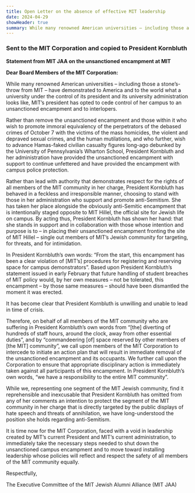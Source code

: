 ```yaml
---
title: Open Letter on the absence of effective MIT leadership
date: 2024-04-29
showHeader: true
summary: While many renowned American universities – including those a stone’s-throw from MIT – have demonstrated to America and to the world what a university under the control of its president and its university administration looks like, MIT’s president has opted to cede control of her campus to an unsanctioned encampment and to interlopers. Rather than remove the unsanctioned encampment and those within it who wish to promote immoral equivalency of the perpetrators of the debased crimes of October 7 with the victims of the mass homicides, the violent and depraved sexual crimes, and the human mutilations, and who further, wish to advance Hamas-faked civilian casualty figures long-ago debunked by the University of Pennsylvania’s Wharton School, President Kornbluth and her administration have provided the unsanctioned encampment with support to continue unfettered and have provided the encampment with campus police protection.
---
```


### Sent to the MIT Corporation and copied to President Kornbluth

**Statement from MIT JAA on the unsanctioned encampment at MIT**

**Dear Board Members of the MIT Corporation:**

While many renowned American universities – including those a stone’s-throw from MIT – have demonstrated to America and to the world what a university under the control of its president and its university administration looks like, MIT’s president has opted to cede control of her campus to an unsanctioned encampment and to interlopers.

Rather than remove the unsanctioned encampment and those within it who wish to promote immoral equivalency of the perpetrators of the debased crimes of October 7 with the victims of the mass homicides, the violent and depraved sexual crimes, and the human mutilations, and who further, wish to advance Hamas-faked civilian casualty figures long-ago debunked by the University of Pennsylvania’s Wharton School, President Kornbluth and her administration have provided the unsanctioned encampment with support to continue unfettered and have provided the encampment with campus police protection.

Rather than lead with authority that demonstrates respect for the rights of all members of the MIT community in her charge, President Kornbluth has behaved in a feckless and irresponsible manner, choosing to stand with those in her administration who support and promote anti-Semitism. She has taken her place alongside the obviously anti-Semitic encampment that is intentionally staged opposite to MIT Hillel, the official site for Jewish life on campus. By acting thus, President Kornbluth has shown her hand: that she stands in support and in collaboration with those whose intention and purpose is to – in placing their unsanctioned encampment fronting the site of MIT Hillel – single out members of MIT’s Jewish community for targeting, for threats, and for intimidation.

In President Kornbluth’s own words: “From the start, this encampment has been a clear violation of [MIT’s] procedures for registering and reserving space for campus demonstrators”. Based upon President Kornbluth’s statement issued in early February that future handling of student breaches of MIT policy would, by her own measures – not be tolerated, this encampment – by those same measures – should have been dismantled the moment it was erected.

It has become clear that President Kornbluth is unwilling and unable to lead in time of crisis.

Therefore, on behalf of all members of the MIT community who are suffering in President Kornbluth’s own words from “[the] diverting of hundreds of staff hours, around the clock, away from other essential duties”, and by “commandeering [of] space reserved by other members of [the MIT] community”, we call upon members of the MIT Corporation to intercede to initiate an action plan that will result in immediate removal of the unsanctioned encampment and its occupants. We further call upon the Corporation to ensure that appropriate disciplinary action is immediately taken against all participants of this encampment. In President Kornbluth’s own words, “we have a responsibility to the entire MIT community”.

While we, representing one segment of the MIT Jewish community, find it reprehensible and inexcusable that President Kornbluth has omitted from any of her comments an intention to protect the segment of the MIT community in her charge that is directly targeted by the public displays of hate speech and threats of annihilation, we have long-understood the position she holds regarding anti-Semitism.

It is time now for the MIT Corporation, faced with a void in leadership created by MIT’s current President and MIT’s current administration, to immediately take the necessary steps needed to shut down the unsanctioned campus encampment and to move toward installing leadership whose policies will reflect and respect the safety of all members of the MIT community equally.

Respectfully,

The Executive Committee of the MIT Jewish Alumni Alliance (MIT JAA)